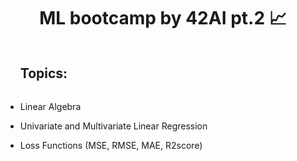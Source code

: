 <div align="center">
  <center><h1>ML bootcamp by 42AI pt.2 📈</h1></center>
  </div>

<div id="user-content-toc">
  <ul>
    <summary><h2 style="display: inline-block;">Topics:</h2></summary>
  </ul>
</div>


-   Linear Algebra

-   Univariate and Multivariate Linear Regression

-   Loss Functions (MSE, RMSE, MAE, R2score)

#
